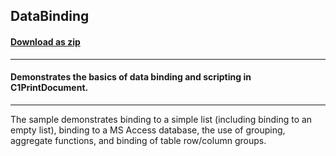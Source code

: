## DataBinding
#### [Download as zip](https://grapecity.github.io/DownGit/#/home?url=https://github.com/GrapeCity/ComponentOne-WinForms-Samples/tree/master/NetFramework\PrintDocument\CS\DataBinding)
____
#### Demonstrates the basics of data binding and scripting in C1PrintDocument.
____
The sample demonstrates binding to a simple list (including binding to an empty list), binding to a MS Access database, the use of grouping, 
aggregate functions, and binding of table row/column groups.
